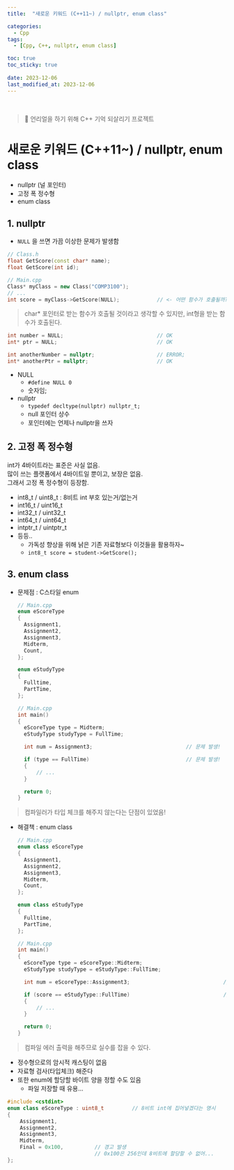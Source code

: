 ```yaml
---
title:  "새로운 키워드 (C++11~) / nullptr, enum class"

categories:
  - Cpp
tags:
  - [Cpp, C++, nullptr, enum class]

toc: true
toc_sticky: true
 
date: 2023-12-06
last_modified_at: 2023-12-06
---
```


<br>

> 🤯 언리얼을 하기 위해 C++ 기억 되살리기 프로젝트

# 새로운 키워드 (C++11~) / nullptr, enum class

- nullptr (널 포인터)
- 고정 폭 정수형
- enum class

## 1. nullptr

- `NULL` 을 쓰면 가끔 이상한 문제가 발생함

```cpp
// Class.h
float GetScore(const char* name);
float GetScore(int id);

// Main.cpp
Class* myClass = new Class("COMP3100");
// ...
int score = myClass->GetScore(NULL);            // <- 어떤 함수가 호출될까?
```

> char* 포인터로 받는 함수가 호출될 것이라고 생각할 수 있지만,
> int형을 받는 함수가 호출된다.

```cpp
int number = NULL;                              // OK
int* ptr = NULL;                                // OK

int anotherNumber = nullptr;                    // ERROR;
int* anotherPtr = nullptr;                      // OK
```

- NULL
  - `#define NULL 0`
  - 숫자임;
- nullptr
  - `typedef decltype(nullptr) nullptr_t;`
  - null 포인터 상수
  - 포인터에는 언제나 nullptr을 쓰자



## 2. 고정 폭 정수형

int가 4바이트라는 표준은 사실 없음.  
많이 쓰는 플랫폼에서 4바이트일 뿐이고, 보장은 없음.  
그래서 고정 폭 정수형이 등장함.  

- int8_t / uint8_t : 8비트 int 부호 있는거/없는거
- int16_t / uint16_t
- int32_t / uint32_t
- int64_t / uint64_t
- intptr_t / uintptr_t
- 등등..
  - 가독성 향상을 위해 낡은 기존 자료형보다 이것들을 활용하자~
  - `int8_t score = student->GetScore();`



## 3. enum class

- 문제점 : C스타일 enum
  ```cpp
  // Main.cpp
  enum eScoreType
  {
    Assignment1,
    Assignment2,
    Assignment3,
    Midterm,
    Count,
  };

  enum eStudyType
  {
    Fulltime,
    PartTime,
  };

  // Main.cpp
  int main()
  {
    eScoreType type = Midterm;
    eStudyType studyType = FullTime;

    int num = Assignment3;                              // 문제 발생!

    if (type == FullTime)                               // 문제 발생!
    {
        // ...
    }

    return 0;
  }
  ```

> 컴파일러가 타입 체크를 해주지 않는다는 단점이 있었음!

- 해결책 : enum class
  ```cpp
  // Main.cpp
  enum class eScoreType
  {
    Assignment1,
    Assignment2,
    Assignment3,
    Midterm,
    Count,
  };

  enum class eStudyType
  {
    Fulltime,
    PartTime,
  };

  // Main.cpp
  int main()
  {
    eScoreType type = eScoreType::Midterm;
    eStudyType studyType = eStudyType::FullTime;

    int num = eScoreType::Assignment3;                              // 에러 출력함

    if (score == eStudyType::FullTime)                              // 에러 출력함
    {
        // ...
    }

    return 0;
  }
  ```

> 컴파일 에러 출력을 해주므로 실수를 잡을 수 있다.

- 정수형으로의 암시적 캐스팅이 없음
- 자료형 검사(타입체크) 해준다
- 또한 enum에 할당할 바이트 양을 정할 수도 있음
  - 파일 저장할 때 유용...

```cpp
#include <cstdint>
enum class eScoreType : uint8_t         // 8비트 int에 집어넣겠다는 명시
{
    Assignment1,
    Assignment2,
    Assignment3,
    Midterm,
    Final = 0x100,          // 경고 발생
                            // 0x100은 256인데 8비트에 할당할 수 없어...
};
```


